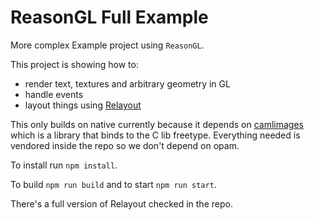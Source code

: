 # ReasonGL Full Example
More complex Example project using `ReasonGL`.

This project is showing how to:
- render text, textures and arbitrary geometry in GL
- handle events
- layout things using [Relayout](https://github.com/jordwalke/ReLayout)

This only builds on native currently because it depends on [camlimages](https://bitbucket.org/camlspotter/camlimages) which is a library that binds to the C lib freetype. Everything needed is vendored inside the repo so we don't depend on opam.

To install run `npm install`.

To build `npm run build` and to start `npm run start`.

There's a full version of Relayout checked in the repo.

